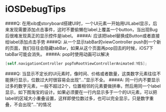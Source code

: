 # iOSDebugTips
####Q: 在用xib或storyboard搭建UI时，一个UI元素一开始用UILabel显示，后来发现需要添加点击事件，这时不要偷懒在label上覆盖一个button，当出现Bug后很难发现真正的显示控件是label。
####A: 应该把label替换成Button或者直接给label添加点击手势
####Q: 从一个显示tabBar的viewController push到一个新的页面，我们往往会隐藏tabBar，如果从这个页面再pop回去的时候，iOS7下tabBar可能会消失。
####A: pop时使用动画可以解决
```objective-c
[self.navigationController popToRootViewControllerAnimated:YES];
```
####Q: 当显示不定长的UI元素时，像时间、价格或者数量，这类数字元素往往不能换行显示，位数过大时很容易会出现“...”显示不全。
####A: 同一行内不要显示过多的数字元素，一般不超过2个，位置相邻的元素要做拼串，然后用同一个label显示，如下图淘宝的设计。如果必须要在一行内显示多于一个的UI元素，可以把label的区域大小重叠设置，这样即使位数过多，也可以完全显示，只是数字重叠，不会出现“...”的情况